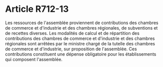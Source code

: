 # Article R712-13

Les ressources de l'assemblée proviennent de contributions des chambres de commerce et d'industrie et des chambres régionales, de subventions et de recettes diverses. Les modalités de calcul et de répartition des contributions des chambres de commerce et d'industrie et des chambres régionales sont arrêtées par le ministre chargé de la tutelle des chambres de commerce et d'industrie, sur proposition de l'assemblée. Ces contributions constituent une dépense obligatoire pour les établissements qui composent l'assemblée.